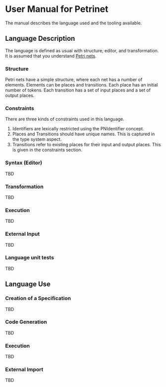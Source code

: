 # User Manual for Petrinet
The manual describes the language used and the tooling available.

## Language Description
The language is defined as usual with structure, editor, and transformation.
It is assumed that you understand [Petri nets](https://en.wikipedia.org/wiki/Petri_net).

### Structure
Petri nets have a simple structure, where each net has a number of elements.
Elements can be places and transitions. 
Each place has an initial number of tokens.
Each transition has a set of input places and a set of output places.

### Constraints
There are three kinds of constraints used in this language.
1. Identifiers are lexically restricted using the PNIdentifier concept.
1. Places and Transitions should have unique names. This is captured in the type system aspect.
1. Transitions refer to existing places for their input and output places. This is given in the constraints section.

### Syntax (Editor)
TBD

### Transformation
TBD

### Execution
TBD

### External Input
TBD

### Language unit tests
TBD

## Language Use

### Creation of a Specification
TBD

### Code Generation
TBD

### Execution
TBD

### External Import
TBD